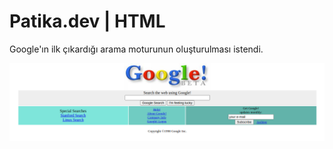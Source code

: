 # Patika.dev | HTML 

Google'ın ilk çıkardığı arama moturunun oluşturulması istendi. 

![GoogleHomePage](picture/googlehomepage.png)